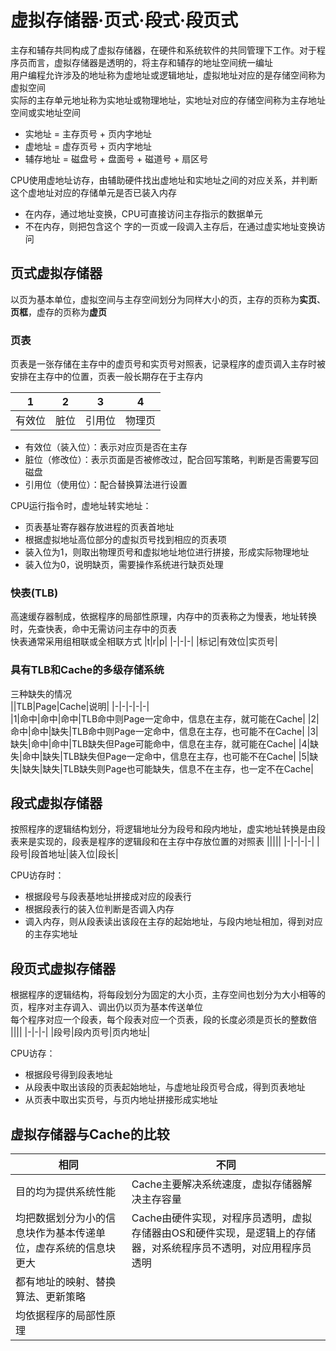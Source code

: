 # 虚拟存储器·页式·段式·段页式
主存和辅存共同构成了虚拟存储器，在硬件和系统软件的共同管理下工作。对于程序员而言，虚拟存储器是透明的，将主存和辅存的地址空间统一编址  
用户编程允许涉及的地址称为虚地址或逻辑地址，虚拟地址对应的是存储空间称为虚拟空间  
实际的主存单元地址称为实地址或物理地址，实地址对应的存储空间称为主存地址空间或实地址空间
- 实地址 = 主存页号 + 页内字地址
- 虚地址 = 虚存页号 + 页内字地址
- 辅存地址 = 磁盘号 + 盘面号 + 磁道号 + 扇区号

CPU使用虚地址访存，由辅助硬件找出虚地址和实地址之间的对应关系，并判断这个虚地址对应的存储单元是否已装入内存
- 在内存，通过地址变换，CPU可直接访问主存指示的数据单元
- 不在内存，则把包含这个 字的一页或一段调入主存后，在通过虚实地址变换访问

## 页式虚拟存储器
以页为基本单位，虚拟空间与主存空间划分为同样大小的页，主存的页称为**实页**、**页框**，虚存的页称为**虚页**  
### 页表
页表是一张存储在主存中的虚页号和实页号对照表，记录程序的虚页调入主存时被安排在主存中的位置，页表一般长期存在于主存内

|1|2|3|4|
|-|-|-|-|
|有效位|脏位|引用位|物理页|

- 有效位（装入位）：表示对应页是否在主存
- 脏位（修改位）：表示页面是否被修改过，配合回写策略，判断是否需要写回磁盘
- 引用位（使用位）：配合替换算法进行设置

CPU运行指令时，虚地址转实地址：
- 页表基址寄存器存放进程的页表首地址
- 根据虚拟地址高位部分的虚拟页号找到相应的页表项
- 装入位为1，则取出物理页号和虚拟地址地位进行拼接，形成实际物理地址
- 装入位为0，说明缺页，需要操作系统进行缺页处理

### 快表(TLB)
高速缓存器制成，依据程序的局部性原理，内存中的页表称之为慢表，地址转换时，先查快表，命中无需访问主存中的页表  
快表通常采用组相联或全相联方式
|t|r|p|
|-|-|-|
|标记|有效位|实页号|
### 具有TLB和Cache的多级存储系统  
三种缺失的情况  
||TLB|Page|Cache|说明|
|-|-|-|-|-|  
|1|命中|命中|命中|TLB命中则Page一定命中，信息在主存，就可能在Cache|
|2|命中|命中|缺失|TLB命中则Page一定命中，信息在主存，也可能不在Cache|
|3|缺失|命中|命中|TLB缺失但Page可能命中，信息在主存，就可能在Cache|
|4|缺失|命中|缺失|TLB缺失但Page一定命中，信息在主存，也可能不在Cache|
|5|缺失|缺失|缺失|TLB缺失则Page也可能缺失，信息不在主存，也一定不在Cache|

## 段式虚拟存储器
按照程序的逻辑结构划分，将逻辑地址分为段号和段内地址，虚实地址转换是由段表来是实现的，段表是程序的逻辑段和在主存中存放位置的对照表
|||||
|-|-|-|-|
|段号|段首地址|装入位|段长|

CPU访存时：
- 根据段号与段表基地址拼接成对应的段表行
- 根据段表行的装入位判断是否调入内存
- 调入内存，则从段表读出该段在主存的起始地址，与段内地址相加，得到对应的主存实地址
## 段页式虚拟存储器
根据程序的逻辑结构，将每段划分为固定的大小页，主存空间也划分为大小相等的页，程序对主存调入、调出仍以页为基本传送单位  
每个程序对应一个段表，每个段表对应一个页表，段的长度必须是页长的整数倍  
||||
|-|-|-|
|段号|段内页号|页内地址|

CPU访存：
- 根据段号得到段表地址
- 从段表中取出该段的页表起始地址，与虚地址段页号合成，得到页表地址
- 从页表中取出实页号，与页内地址拼接形成实地址
## 虚拟存储器与Cache的比较
|相同|不同|
|-|-|
|目的均为提供系统性能|Cache主要解决系统速度，虚拟存储器解决主存容量|
|均把数据划分为小的信息块作为基本传递单位，虚存系统的信息块更大|Cache由硬件实现，对程序员透明，虚拟存储器由OS和硬件实现，是逻辑上的存储器，对系统程序员不透明，对应用程序员透明|
|都有地址的映射、替换算法、更新策略||
|均依据程序的局部性原理||